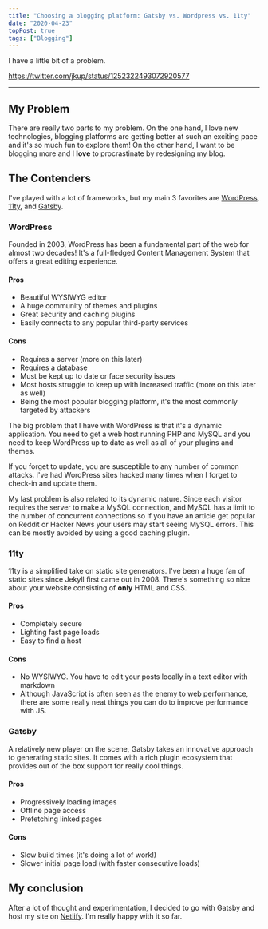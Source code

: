 ```yaml
---
title: "Choosing a blogging platform: Gatsby vs. Wordpress vs. 11ty"
date: "2020-04-23"
topPost: true
tags: ["Blogging"]
---
```


I have a little bit of a problem.

https://twitter.com/jkup/status/1252322493072920577

---

## My Problem

There are really two parts to my problem. On the one hand, I love new technologies, blogging platforms are getting better at such an exciting pace and it's so much fun to explore them! On the other hand, I want to be blogging more and I **love** to procrastinate by redesigning my blog.

## The Contenders

I've played with a lot of frameworks, but my main 3 favorites are [WordPress](https://wordpress.org/), [11ty](https://www.11ty.dev/), and [Gatsby](https://www.gatsbyjs.org/).

### WordPress

Founded in 2003, WordPress has been a fundamental part of the web for almost two decades! It's a full-fledged Content Management System that offers a great editing experience.

#### Pros

- Beautiful WYSIWYG editor
- A huge community of themes and plugins
- Great security and caching plugins
- Easily connects to any popular third-party services

#### Cons

- Requires a server (more on this later)
- Requires a database
- Must be kept up to date or face security issues
- Most hosts struggle to keep up with increased traffic (more on this later as well)
- Being the most popular blogging platform, it's the most commonly targeted by attackers

The big problem that I have with WordPress is that it's a dynamic application. You need to get a web host running PHP and MySQL and you need to keep WordPress up to date as well as all of your plugins and themes.

If you forget to update, you are susceptible to any number of common attacks. I've had WordPress sites hacked many times when I forget to check-in and update them.

My last problem is also related to its dynamic nature. Since each visitor requires the server to make a MySQL connection, and MySQL has a limit to the number of concurrent connections so if you have an article get popular on Reddit or Hacker News your users may start seeing MySQL errors. This can be mostly avoided by using a good caching plugin.

### 11ty

11ty is a simplified take on static site generators. I've been a huge fan of static sites since Jekyll first came out in 2008. There's something so nice about your website consisting of **only** HTML and CSS.

#### Pros

- Completely secure
- Lighting fast page loads
- Easy to find a host

#### Cons

- No WYSIWYG. You have to edit your posts locally in a text editor with markdown
- Although JavaScript is often seen as the enemy to web performance, there are some really neat things you can do to improve performance with JS.

### Gatsby

A relatively new player on the scene, Gatsby takes an innovative approach to generating static sites. It comes with a rich plugin ecosystem that provides out of the box support for really cool things.

#### Pros

- Progressively loading images
- Offline page access
- Prefetching linked pages

#### Cons

- Slow build times (it's doing a lot of work!)
- Slower initial page load (with faster consecutive loads)

## My conclusion

After a lot of thought and experimentation, I decided to go with Gatsby and host my site on [Netlify](https://www.netlify.com/). I'm really happy with it so far.
